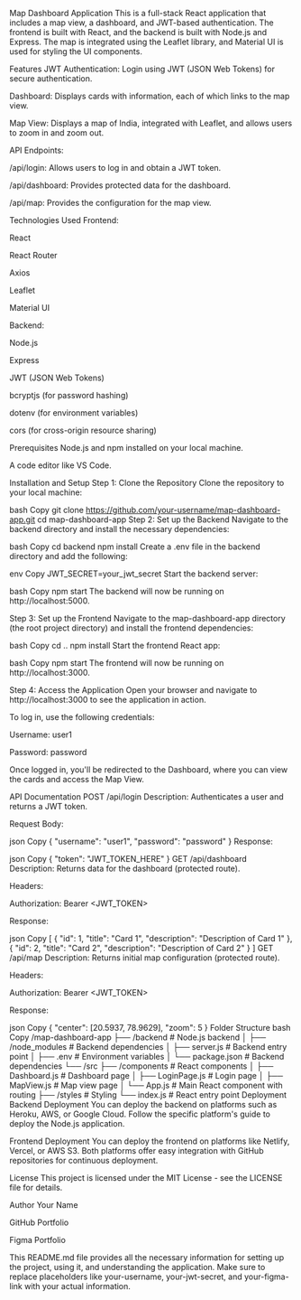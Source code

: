 Map Dashboard Application
This is a full-stack React application that includes a map view, a dashboard, and JWT-based authentication. The frontend is built with React, and the backend is built with Node.js and Express. The map is integrated using the Leaflet library, and Material UI is used for styling the UI components.

Features
JWT Authentication: Login using JWT (JSON Web Tokens) for secure authentication.

Dashboard: Displays cards with information, each of which links to the map view.

Map View: Displays a map of India, integrated with Leaflet, and allows users to zoom in and zoom out.

API Endpoints:

/api/login: Allows users to log in and obtain a JWT token.

/api/dashboard: Provides protected data for the dashboard.

/api/map: Provides the configuration for the map view.

Technologies Used
Frontend:

React

React Router

Axios

Leaflet

Material UI

Backend:

Node.js

Express

JWT (JSON Web Tokens)

bcryptjs (for password hashing)

dotenv (for environment variables)

cors (for cross-origin resource sharing)

Prerequisites
Node.js and npm installed on your local machine.

A code editor like VS Code.

Installation and Setup
Step 1: Clone the Repository
Clone the repository to your local machine:

bash
Copy
git clone https://github.com/your-username/map-dashboard-app.git
cd map-dashboard-app
Step 2: Set up the Backend
Navigate to the backend directory and install the necessary dependencies:

bash
Copy
cd backend
npm install
Create a .env file in the backend directory and add the following:

env
Copy
JWT_SECRET=your_jwt_secret
Start the backend server:

bash
Copy
npm start
The backend will now be running on http://localhost:5000.

Step 3: Set up the Frontend
Navigate to the map-dashboard-app directory (the root project directory) and install the frontend dependencies:

bash
Copy
cd ..
npm install
Start the frontend React app:

bash
Copy
npm start
The frontend will now be running on http://localhost:3000.

Step 4: Access the Application
Open your browser and navigate to http://localhost:3000 to see the application in action.

To log in, use the following credentials:

Username: user1

Password: password

Once logged in, you'll be redirected to the Dashboard, where you can view the cards and access the Map View.

API Documentation
POST /api/login
Description: Authenticates a user and returns a JWT token.

Request Body:

json
Copy
{
  "username": "user1",
  "password": "password"
}
Response:

json
Copy
{
  "token": "JWT_TOKEN_HERE"
}
GET /api/dashboard
Description: Returns data for the dashboard (protected route).

Headers:

Authorization: Bearer <JWT_TOKEN>

Response:

json
Copy
[
  {
    "id": 1,
    "title": "Card 1",
    "description": "Description of Card 1"
  },
  {
    "id": 2,
    "title": "Card 2",
    "description": "Description of Card 2"
  }
]
GET /api/map
Description: Returns initial map configuration (protected route).

Headers:

Authorization: Bearer <JWT_TOKEN>

Response:

json
Copy
{
  "center": [20.5937, 78.9629],
  "zoom": 5
}
Folder Structure
bash
Copy
/map-dashboard-app
├── /backend                  # Node.js backend
│   ├── /node_modules         # Backend dependencies
│   ├── server.js             # Backend entry point
│   ├── .env                  # Environment variables
│   └── package.json          # Backend dependencies
└── /src
    ├── /components           # React components
    │   ├── Dashboard.js      # Dashboard page
    │   ├── LoginPage.js      # Login page
    │   ├── MapView.js        # Map view page
    │   └── App.js            # Main React component with routing
    ├── /styles               # Styling
    └── index.js              # React entry point
Deployment
Backend Deployment
You can deploy the backend on platforms such as Heroku, AWS, or Google Cloud. Follow the specific platform's guide to deploy the Node.js application.

Frontend Deployment
You can deploy the frontend on platforms like Netlify, Vercel, or AWS S3. Both platforms offer easy integration with GitHub repositories for continuous deployment.

License
This project is licensed under the MIT License - see the LICENSE file for details.

Author
Your Name

GitHub Portfolio

Figma Portfolio

This README.md file provides all the necessary information for setting up the project, using it, and understanding the application. Make sure to replace placeholders like your-username, your-jwt-secret, and your-figma-link with your actual information.



